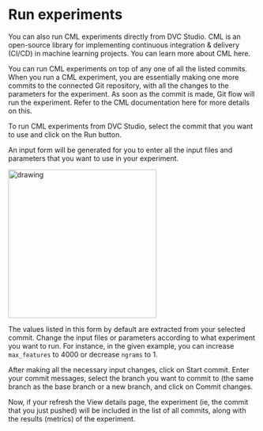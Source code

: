 # Run experiments

You can also run CML experiments directly from DVC Studio. CML is an open-source
library for implementing continuous integration & delivery (CI/CD) in machine
learning projects. You can learn more about CML here.

You can run CML experiments on top of any one of all the listed commits. When
you run a CML experiment, you are essentially making one more commits to the
connected Git repository, with all the changes to the parameters for the
experiment. As soon as the commit is made, Git flow will run the experiment.
Refer to the CML documentation here for more details on this.

To run CML experiments from DVC Studio, select the commit that you want to use
and click on the Run button.

An input form will be generated for you to enter all the input files and
parameters that you want to use in your experiment.

<img src="/img/studio/cml.png" alt="drawing" width="300"/>

The values listed in this form by default are extracted from your selected
commit. Change the input files or parameters according to what experiment you
want to run. For instance, in the given example, you can increase `max_features`
to 4000 or decrease `ngrams` to 1.

After making all the necessary input changes, click on Start commit. Enter your
commit messages, select the branch you want to commit to (the same branch as the
base branch or a new branch, and click on Commit changes.

Now, if your refresh the View details page, the experiment (ie, the commit that
you just pushed) will be included in the list of all commits, along with the
results (metrics) of the experiment.
